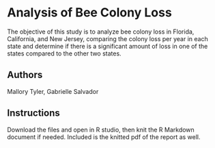 # Analysis of Bee Colony Loss

The objective of this study is to analyze bee colony loss in Florida, California, and New Jersey, comparing the colony loss per year in each state and determine if there is a significant amount of loss in one of the states compared to the other two states.

## Authors
Mallory Tyler, Gabrielle Salvador

## Instructions
Download the files and open in R studio, then knit the R Markdown document if needed. Included is the knitted pdf of the report as well.
